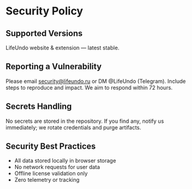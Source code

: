 # Security Policy

## Supported Versions
LifeUndo website & extension — latest stable.

## Reporting a Vulnerability
Please email security@lifeundo.ru or DM @LifeUndo (Telegram). Include steps to reproduce and impact. We aim to respond within 72 hours.

## Secrets Handling
No secrets are stored in the repository. If you find any, notify us immediately; we rotate credentials and purge artifacts.

## Security Best Practices
- All data stored locally in browser storage
- No network requests for user data
- Offline license validation only
- Zero telemetry or tracking


























